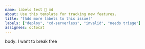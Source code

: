 ```yaml
---
name: labels test 🎫 md
about: Use this template for tracking new features.
title: "[Add more labels to this issue]"
labels: ["deploy", "cd-serverless", "invalid", "needs triage"]
assignees: octocat
---
```


body:
I want to break free
